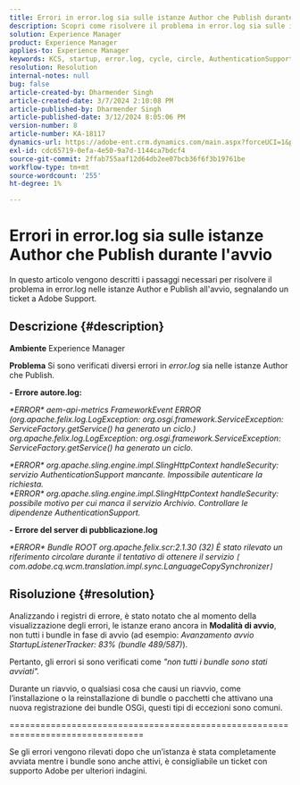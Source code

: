 ```yaml
---
title: Errori in error.log sia sulle istanze Author che Publish durante l'avvio
description: Scopri come risolvere il problema in error.log sia sulle istanze Author che Publish durante l’avvio.
solution: Experience Manager
product: Experience Manager
applies-to: Experience Manager
keywords: KCS, startup, error.log, cycle, circle, AuthenticationSupport, errors, Author instances, Publish instance, FAQ
resolution: Resolution
internal-notes: null
bug: false
article-created-by: Dharmender Singh
article-created-date: 3/7/2024 2:10:08 PM
article-published-by: Dharmender Singh
article-published-date: 3/12/2024 8:05:06 PM
version-number: 8
article-number: KA-18117
dynamics-url: https://adobe-ent.crm.dynamics.com/main.aspx?forceUCI=1&pagetype=entityrecord&etn=knowledgearticle&id=a9330262-8cdc-ee11-904d-6045bd006d92
exl-id: cdc65719-0efa-4e50-9a7d-1144ca7bdcf4
source-git-commit: 2ffab755aaf12d64db2ee07bcb36f6f3b19761be
workflow-type: tm+mt
source-wordcount: '255'
ht-degree: 1%

---
```


# Errori in error.log sia sulle istanze Author che Publish durante l&#39;avvio


In questo articolo vengono descritti i passaggi necessari per risolvere il problema in error.log nelle istanze Author e Publish all&#39;avvio, segnalando un ticket a Adobe Support.

## Descrizione {#description}


<b>Ambiente</b>
Experience Manager

<b>Problema</b>
Si sono verificati diversi errori in *error.log* sia nelle istanze Author che Publish.

<b>- Errore autore.log:</b>

*\*ERROR\* aem-api-metrics FrameworkEvent ERROR (org.apache.felix.log.LogException: org.osgi.framework.ServiceException: ServiceFactory.getService() ha generato un ciclo.)
<br>org.apache.felix.log.LogException: org.osgi.framework.ServiceException: ServiceFactory.getService() ha generato un ciclo.*



*\*ERROR\* org.apache.sling.engine.impl.SlingHttpContext handleSecurity: servizio AuthenticationSupport mancante. Impossibile autenticare la richiesta.
<br>\*ERROR\* org.apache.sling.engine.impl.SlingHttpContext handleSecurity: possibile motivo per cui manca il servizio Archivio. Controllare le dipendenze AuthenticationSupport.*



<b>- Errore del server di pubblicazione.log</b>

*\*ERROR\* Bundle ROOT org.apache.felix.scr:2.1.30 (32) È stato rilevato un riferimento circolare durante il tentativo di ottenere il servizio `[` com.adobe.cq.wcm.translation.impl.sync.LanguageCopySynchronizer`]`*






## Risoluzione {#resolution}


Analizzando i registri di errore, è stato notato che al momento della visualizzazione degli errori, le istanze erano ancora in <b>Modalità di avvio</b>, non tutti i bundle in fase di avvio (ad esempio: *Avanzamento avvio StartupListenerTracker: 83% (bundle 489/587)*).

Pertanto, gli errori si sono verificati come *&quot;non tutti i bundle sono stati avviati&quot;.*

Durante un riavvio, o qualsiasi cosa che causi un riavvio, come l’installazione o la reinstallazione di bundle o pacchetti che attivano una nuova registrazione dei bundle OSGi, questi tipi di eccezioni sono comuni.



================================================================================

Se gli errori vengono rilevati dopo che un’istanza è stata completamente avviata mentre i bundle sono anche attivi, è consigliabile un ticket con supporto Adobe per ulteriori indagini.
